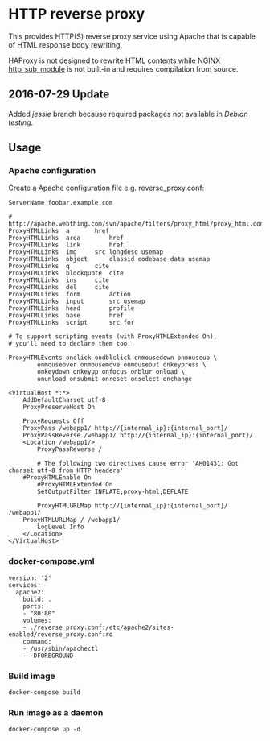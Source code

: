 # HTTP reverse proxy

This provides HTTP(S) reverse proxy service using Apache that is capable of HTML response body rewriting.

HAProxy is not designed to rewrite HTML contents while NGINX [http_sub_module](http://nginx.org/en/docs/http/ngx_http_sub_module.html) is not built-in and requires compilation from source.

## 2016-07-29 Update

Added *jessie* branch because required packages not available in *Debian testing*.

## Usage

### Apache configuration

Create a Apache configuration file e.g. reverse_proxy.conf:

```
ServerName foobar.example.com

# http://apache.webthing.com/svn/apache/filters/proxy_html/proxy_html.conf
ProxyHTMLLinks	a		href
ProxyHTMLLinks	area		href
ProxyHTMLLinks	link		href
ProxyHTMLLinks	img		src longdesc usemap
ProxyHTMLLinks	object		classid codebase data usemap
ProxyHTMLLinks	q		cite
ProxyHTMLLinks	blockquote	cite
ProxyHTMLLinks	ins		cite
ProxyHTMLLinks	del		cite
ProxyHTMLLinks	form		action
ProxyHTMLLinks	input		src usemap
ProxyHTMLLinks	head		profile
ProxyHTMLLinks	base		href
ProxyHTMLLinks	script		src for

# To support scripting events (with ProxyHTMLExtended On),
# you'll need to declare them too.

ProxyHTMLEvents	onclick ondblclick onmousedown onmouseup \
		onmouseover onmousemove onmouseout onkeypress \
		onkeydown onkeyup onfocus onblur onload \
		onunload onsubmit onreset onselect onchange

<VirtualHost *:*>
    AddDefaultCharset utf-8
    ProxyPreserveHost On

    ProxyRequests Off
    ProxyPass /webapp1/ http://{internal_ip}:{internal_port}/
    ProxyPassReverse /webapp1/ http://{internal_ip}:{internal_port}/
    <Location /webapp1/>
        ProxyPassReverse /

        # The following two directives cause error 'AH01431: Got charset utf-8 from HTTP headers'
	#ProxyHTMLEnable On
        #ProxyHTMLExtended On
        SetOutputFilter INFLATE;proxy-html;DEFLATE 

        ProxyHTMLURLMap http://{internal_ip}:{internal_port}/ /webapp1/
	ProxyHTMLURLMap / /webapp1/
        LogLevel Info
    </Location>
</VirtualHost>
```

### docker-compose.yml

```
version: '2'
services:
  apache2:
    build: .
    ports:
    - "80:80"
    volumes:
    - ./reverse_proxy.conf:/etc/apache2/sites-enabled/reverse_proxy.conf:ro
    command:
    - /usr/sbin/apachectl
    - -DFOREGROUND
```

### Build image

```
docker-compose build
```

### Run image as a daemon

```
docker-compose up -d
```
